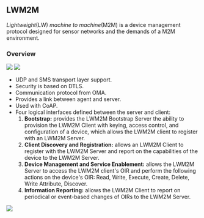 ## LWM2M
_Lightweight_(LW) _machine to machine_(M2M) is a device management protocol designed for sensor networks and the demands of a M2M environment.

### Overview

<img src="https://docs.devicewise.com/Content/Resources/Images/26804851_462x371.png"/>


<img src="https://www.researchgate.net/profile/Vishwas_Lakkundi/publication/281524900/figure/fig2/AS:284582768332800@1444861227062/LWM2M-interfaces-and-workflow.png" />

* UDP and SMS transport layer support.
* Security is based on DTLS.
* Communication protocol from OMA.
* Provides a link between agent and server.
* Used with CoAP.
* Four logical interfaces defined between the server and client:
  1. **Bootstrap:** provides the LWM2M Bootstrap Server the ability to provision the LWM2M Client with keying, access control, and configuration of a device, which allows the LWM2M client to register with an LWM2M Server.
  2. **Client Discovery and Registration:** allows an LWM2M Client to register with the LWM2M Server and report on the capabilities of the device to the LWM2M Server.
  3. **Device Management and Service Enablement:** allows the LWM2M Server to access the LWM2M client's OIR and perform the following actions on the device's OIR: Read, Write, Execute, Create, Delete, Write Attribute, Discover.
  4. **Information Reporting:** allows the LWM2M Client to report on periodical or event-based changes of OIRs to the LWM2M Server.
<img src="https://www.thaumatec.com/wp-content/uploads/2018/05/lwm2m-1024x768.png"/>
